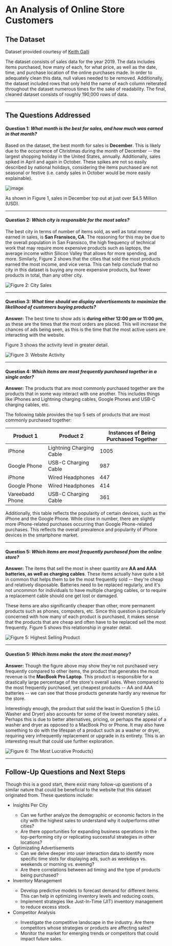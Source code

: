 # An Analysis of Online Store Customers

## The Dataset

Dataset provided courtesy of [Keith Galli](https://github.com/KeithGalli/Pandas-Data-Science-Tasks)

The dataset consists of sales data for the year 2019. The data includes items purchased, how many of each, for what price, as well as the date, time, and purchase location of the online purchases made. In order to adequately clean this data, null values needed to be removed. Additionally, the dataset included rows that only held the name of each column reiterated throughout the dataset numerous times for the sake of readability. The final, cleaned dataset consists of roughly 190,000 rows of data.

---

## The Questions Addressed

#### **Question 1:** *What month is the best for sales, and how much was earned in that month?*

Based on the dataset, the best month for sales is **December**. This is likely due to the occurrence of Christmas during the month of December -- the largest shopping holiday in the United States, annually. Additionally, sales spiked in April and again in October. These spikes are not so easily described by national holidays, considering the items purchased are not seasonal or festive (i.e. candy sales in October would be more easily explainable).

![image]('Results/Q1.png' "Monthly Sales")

As shown in Figure 1, sales in December top out at just over $4.5 Million (USD). 

---

#### **Question 2:** *Which city is responsible for the most sales?*

The best city in terms of number of items sold, as well as total money earned in sales, is **San Fransisco, CA**. The reasoning for this may be due to the overall population in San Fransisco, the high frequency of technical work that may require more expensive products such as laptops, the average income within Silicon Valley that allows for more spending, and more. Similarly, Figure 2 shows that the cities that sold the most products earned the most income, and vice versa. This can help conclude that no city in this dataset is buying any more expensive products, but fewer products in total, than any other city.

![Figure 2: City Sales]('Results/Q2.png' "City Sales")

---

#### **Question 3:** *What time should we display advertisements to maximize the likelihood of customers buying products?*

**Answer:** The best time to show ads is **during either 12:00 pm or 11:00 pm**, as these are the times that the most orders are placed. This will increase the chances of ads being seen, as this is the time that the most active users are interacting with the website.

Figure 3 shows the activity level in greater detail.

![Figure 3: Website Activity]('Results/Q3.png' "Sales Website Activity")

---

#### **Question 4:** *Which items are most frequently purchased together in a single order?*

**Answer:** The products that are most commonly purchased together are the products that in some way interact with one another. This includes things like iPhones and Lightning charging cables, Google Phones and USB-C charging cables, etc.

The following table provides the top 5 sets of products that are most commonly purchased together:

| Product 1 | Product 2 | Instances of Being Purchased Together |
| --- | --- | --- |
| iPhone | Lightning Charging Cable | 1005 |
| Google Phone | USB-C Charging Cable | 987 |
| iPhone | Wired Headphones | 447 |
| Google Phone | Wired Headphones | 414 |
| Vareebadd Phone | USB-C Charging Cable | 361 |

Additionally, this table reflects the popularity of certain devices, such as the iPhone and the Google Phone. While close in number, there are slightly more iPhone-related purchases occurring than Google Phone-related purchases. This reflects the overall prevalence and popularity of iPhone devices in the smartphone market.

---

#### **Question 5:** *Which items are most frequently purchased from the online store?*

**Answer:** The items that sell the most in sheer quantity are **AA and AAA batteries, as well as charging cables**. These items actually have quite a bit in common that helps them to be the most frequently sold -- they're cheap and relatively disposable. Batteries need to be replaced regularly, and it's not uncommon for individuals to have multiple charging cables, or to require a replacement cable should one get lost or damaged. 

These items are also significantly cheaper than other, more permanent products such as phones, computers, etc. Since this question is particularly concerned with how many of each product is purchased, it makes sense that the products that are cheap and often have to be replaced sell the most frequently. Figure 5 shows this relationship in greater detail.

![Figure 5: Highest Selling Product]('Results/Q5.png' "Highest Selling Product")

---

#### **Question 5:** *Which items make the store the most money?*

**Answer:** Though the figure above may show they're not purchased very frequently compared to other items, the product that generates the most revenue is the **MacBook Pro Laptop**. This product is responsible for a drastically large percentage of the store's overall sales. When compared to the most frequently purchased, yet cheapest products -- AA and AAA batteries -- we can see that those products generate hardly any revenue for the store.

Interestingly enough, the product that sold the least in Question 5 (the LG Washer and Dryer) also accounts for some of the lowest monetary sales. Perhaps this is due to better alternatives, pricing, or perhaps the appeal of a washer and dryer as opposed to a MacBook Pro or Phone. It may also have something to do with the lifespan of a product such as a washer or dryer, requiring very infrequently replacement or upgrade in its entirety. This is an interesting result that could use further exploration.

![Figure 6: The Most Lucrative Products}]('Results/Q6.png' "Highest Earning Product")

---

## Follow-Up Questions and Next Steps

Though this is a good start, there exist many follow-up questions of a similar nature that could be beneficial to the website that this dataset originated from. These questions include:

<ul>
  <li>Insights Per City</li>
    <ul>
      <li> Can we further analyze the demographic or economic factors in the city with the highest sales to understand why it outperforms other cities?</li>
      <li> Are there opportunities for expanding business operations in the top-performing city or replicating successful strategies in other locations?</li>
    </ul>
    
  <li>Optimizating Advertisements
    <ul>
      <li>Can we delve deeper into user interaction data to identify more specific time slots for displaying ads, such as weekdays vs. weekends or morning vs. evening?</li>
      <li>Are there correlations between ad timing and the type of products being purchased?</li>
    </ul>
  </li>
    
  <li>Inventory Management</li>
    <ul>
      <li>Develop predictive models to forecast demand for different items. This can help in optimizing inventory levels and reducing costs.</li>
      <li>Implement strategies like Just-In-Time (JIT) inventory management to reduce excess stock.</li>
    </ul>
      
  <li>Competitor Analysis</li>
      <ul>
          <li>Investigate the competitive landscape in the industry. Are there competitors whose strategies or products are affecting sales?</li>
          <li>Monitor the market for emerging trends or competitors that could impact future sales.</li>
    </ul>
</ul> 



    


